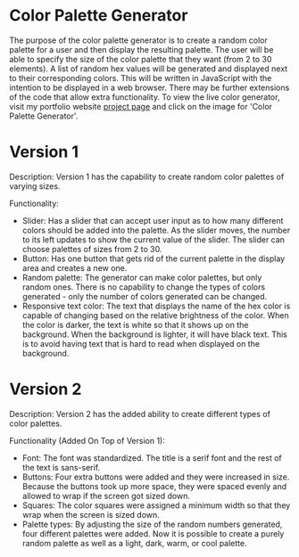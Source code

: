 # Color Palette Generator

The purpose of the color palette generator is to create a random color palette for a user and then display the resulting palette. The user will be able to specify the size of the color palette that they want (from 2 to 30 elements). A list of random hex values will be generated and displayed next to their corresponding colors. This will be written in JavaScript with the intention to be displayed in a web browser. There may be further extensions of the code that allow extra functionality. To view the live color generator, visit my portfolio website [project page](https://bexcoding.github.io/projects.html) and click on the image for 'Color Palette Generator'.

# Version 1 

Description: Version 1 has the capability to create random color palettes of varying sizes.

Functionality:

- Slider: Has a slider that can accept user input as to how many different colors should be added into the palette. As the slider moves, the number to its left updates to show the current value of the slider. The slider can choose palettes of sizes from 2 to 30.
- Button: Has one button that gets rid of the current palette in the display area and creates a new one.
- Random palette: The generator can make color palettes, but only random ones. There is no capability to change the types of colors generated - only the number of colors generated can be changed.
- Responsive text color: The text that displays the name of the hex color is capable of changing based on the relative brightness of the color. When the color is darker, the text is white so that it shows up on the background. When the background is lighter, it will have black text. This is to avoid having text that is hard to read when displayed on the background.

# Version 2

Description: Version 2 has the added ability to create different types of color palettes.

Functionality (Added On Top of Version 1):

- Font: The font was standardized. The title is a serif font and the rest of the text is sans-serif.
- Buttons: Four extra buttons were added and they were increased in size. Because the buttons took up more space, they were spaced evenly and allowed to wrap if the screen got sized down.
- Squares: The color squares were assigned a minimum width so that they wrap when the screen is sized down.
- Palette types: By adjusting the size of the random numbers generated, four different palettes were added. Now it is possible to create a purely random palette as well as a light, dark, warm, or cool palette.
